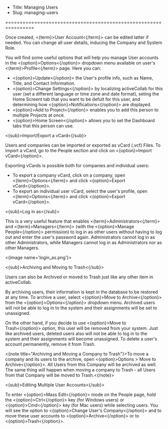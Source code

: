 * Title: Managing Users 
* Slug: managing-users

================================================================

Once created, <{term}>User Account<{/term}> can be edited latter if needed. You can change all user details, inducing the Company and System Role.

You will find some useful options that will help you manage User accounts in the <{option}>Options<{/option}> dropdown menu available on user's <{term}>Profile<{/term}> page. Here you can:

- <{option}>Update<{/option}> the User's profile info, such as Name, Title, and Contact Information.
- <{option}>Change Settings<{/option}> by localizing activeCollab for this user (set a different language or time zone and date format), seting the Home Screent tab that you want to be defult for this user, and determining how <{option}>Notifications<{/option}> are displayed.
- <{option}>Add to Project<{/option}> enables you to add this person to multiple Projects at once.
- <{option}>Home Screen<{/option}> allows you to set the Dashboard tabs that this person can use.

<{sub}>Import/Export a vCard<{/sub}>

Users and companies can be imported or exported as vCard (.vcf) Files. To import a vCard, go to the People section and click on <{option}>Import vCard<{/option}>. 

Exporting vCards is possible both for companies and individual users:

- To export a company vCard, click on a company, open <{term}>Options<{/term}> and click <{option}>Export vCard<{/option}>.
- To export an individual user vCard, select the user's profile, open <{term}>Options<{/term}> and click <{option}>Export vCard<{/option}>.

<{sub}>Log in as<{/sub}>

This is a very useful feature that enables <{term}>Administrators<{/term}> and <{term}>Managers<{/term}> (with the <{option}>Manage People<{/option}> permission) to log in as other users without having to log out and enter the user's password again. Administrators cannot log in as other Administrators, while Managers cannot log in as Administrators nor as other Managers.

<{image name='login_as.png'}>

<{sub}>Archiving and Moving to Trash<{/sub}>

Users can also be Archived or moved to Trash just like any other item in activeCollab.

By archiving users, their information is kept in the database to be restored at any time. To archive a user, select <{option}>Move to Archive<{/option}> from the <{option}>Options<{/option}> dropdown menu. Archived users will not be able to log in to the system and their assignments will be set to unassigned.

On the other hand, if you decide to use <{option}>Move to Trash<{/option}> option, this user will be removed from your system. Just like archived users, deleted users also will not be able to log in to the system and their assignments will become unassigned. To delete a user's account permanently, remove it from Trash.

<{note title="Archiving and Moving a Company to Trash"}>To move a company and its users to the archive, open <{option}>Options > Move to Archive<{/option}>. All Users from this Company will be archived as well. The same thing will happen when moving a company to Trash - all Users from that Company will be moved to Trash.<{/note}>

<{sub}>Editing Multiple User Accounts<{/sub}>

To enter <{option}>Mass Edit<{/option}> mode on the People page, hold the <{option}>Ctrl<{/option}> key (for Windows users) or <{option}>Cmd<{/option}> key (for Mac users) while selecting users. You will see the option to <{option}>Change User's Company<{/option}> and to move these user accounts to <{option}>Archive<{/option}> or to <{option}>Trash<{/option}>.